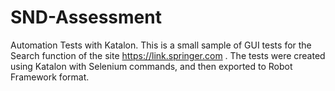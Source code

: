 # SND-Assessment
Automation Tests with Katalon.
This is a small sample of GUI tests for the Search function of the site https://link.springer.com .
The tests were created using Katalon with Selenium commands, and then exported to Robot Framework format. 
